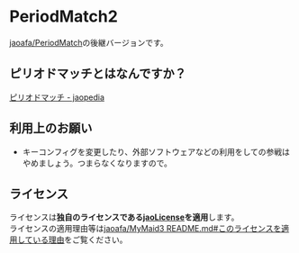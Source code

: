 # PeriodMatch2

[jaoafa/PeriodMatch](https://github.com/jaoafa/PeriodMatch)の後継バージョンです。

## ピリオドマッチとはなんですか？

[ピリオドマッチ - jaopedia](https://wiki.jaoafa.com/ピリオドマッチ)

## 利用上のお願い

- キーコンフィグを変更したり、外部ソフトウェアなどの利用をしての参戦はやめましょう。つまらなくなりますので。

## ライセンス

ライセンスは**独自のライセンスである[jaoLicense](https://github.com/jaoafa/jao-Minecraft-Server/blob/master/jaoLICENSE.md)を適用**します。  
ライセンスの適用理由等は[jaoafa/MyMaid3 README.md#このライセンスを適用している理由](https://github.com/jaoafa/MyMaid3/blob/master/README.md#このライセンスを適用している理由)をご覧ください。
